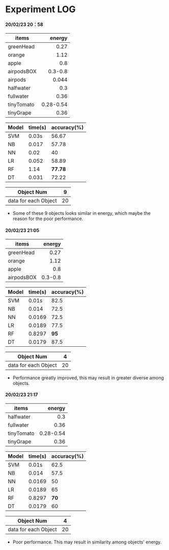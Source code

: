 # Experiment LOG

#### 20/02/23 20：58
| items        | energy   |
| --------   | -----:  |
| greenHead     | 0.27   |
| orange        |  1.12   |
| apple       |    0.8    |
|airpodsBOX | 0.3-0.8|
|airpods| 0.044|
|halfwater | 0.3|
|fullwater | 0.36|
|tinyTomato|0.28-0.54|
|tinyGrape | 0.36|

Model  |time(s)| accuracy(%)
------------- | -------------|------------
SVM  | 0.03s|56.67
NB  | 0.017| 57.78
NN|0.02|40
LR|0.052|58.89
RF|1.14|**77.78**
DT|0.031|72.22

Object Num | 9
------------- | -------------|
data for each Object |20

- Some of these 9 objects looks similar in energy, which maybe the reason for the poor performance.

#### 20/02/23 21:05
| items        | energy   |
| --------   | -----:  |
| greenHead     | 0.27   |
| orange        |  1.12   |
| apple       |    0.8    |
|airpodsBOX | 0.3-0.8|

Model  |time(s)| accuracy(%)
------------- | -------------| -------------
SVM  | 0.01s|82.5
NB  | 0.014| 72.5
NN|0.0169|72.5
LR|0.0189|77.5
RF|0.8297|**95**
DT|0.0179|87.5

Object Num | 4
------------- | -------------|
data for each Object |20

- Performance greatly improved, this may result in greater diverse among objects.

#### 20/02/23 21:17
| items        | energy   |
| --------   | -----:  |
|halfwater | 0.3|
|fullwater | 0.36|
|tinyTomato|0.28-0.54|
|tinyGrape | 0.36|

Model  |time(s)| accuracy(%)
------------- | -------------| -------------
SVM  | 0.01s|62.5
NB  | 0.014| 57.5
NN|0.0169|50
LR|0.0189|65
RF|0.8297|**70**
DT|0.0179|60

Object Num | 4
------------- | -------------|
data for each Object |20

- Poor performance. This may result in similarity among objects' energy.
